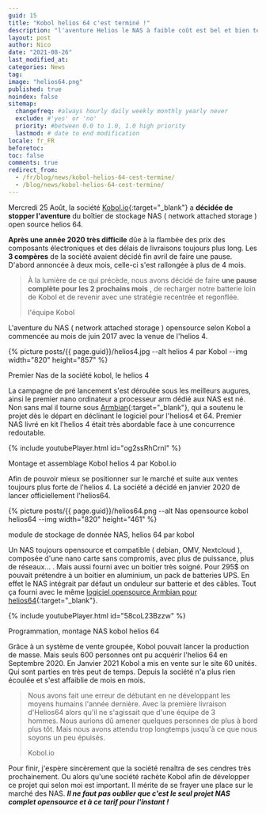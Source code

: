 ```yaml
---
guid: 15
title: "Kobol helios 64 c'est terminé !"
description: "l'aventure Helios le NAS à faible coût est bel et bien terminé dommage!"
layout: post
author: Nico
date: "2021-08-26"
last_modified_at:
categories: News
tag:
image: "helios64.png"
published: true
noindex: false
sitemap:
  changefreq: #always hourly daily weekly monthly yearly never
  exclude: #'yes' or 'no'
  priority: #between 0.0 to 1.0, 1.0 high priority
  lastmod: # date to end modification
locale: fr_FR
beforetoc:
toc: false
comments: true
redirect_from:
  - /fr/blog/news/kobol-helios-64-cest-termine/
  - /blog/news/kobol-helios-64-cest-termine/
---
```

Mercredi 25 Août, la société [Kobol.io](https://blog.kobol.io/2021/08/25/we-are-pulling-the-plug/){:target="_blank"} a **décidée de stopper l'aventure** du boîtier de stockage NAS ( network attached storage ) open source helios 64.

**Après une année 2020 très difficile** dûe à la flambée des prix des composants électroniques et des délais de livraisons toujours plus long. Les **3 compères** de la société avaient décidé fin avril de faire une pause. D'abord annoncée à deux mois, celle-ci s'est rallongée à plus de 4 mois.

> À la lumière de ce qui précède, nous avons décidé de faire **une pause complète pour les 2 prochains mois** , de recharger notre batterie loin de Kobol et de revenir avec une stratégie recentrée et regonflée.
>
> l'équipe Kobol

L'aventure du NAS ( network attached storage ) opensource selon Kobol a commencée au mois de juin 2017 avec la venue de l'helios 4.

{% picture posts/{{ page.guid}}/helios4.jpg --alt helios 4 par Kobol --img width="820" height="857" %}

Premier Nas de la société kobol, le helios 4

La campagne de pré lancement s'est déroulée sous les meilleurs augures, ainsi le premier nano ordinateur a processeur arm dédié aux NAS est né. Non sans mal il tourne sous [Armbian](https://www.armbian.com/helios4/){:target="_blank"}, qui a soutenu le projet dès le départ en déclinant le logiciel pour l'helios4 et 64. Premier NAS livré en kit l'helios 4 était très abordable face à une concurrence redoutable.

{% include youtubePlayer.html id="og2ssRhCrnI" %}

Montage et assemblage Kobol helios 4 par Kobol.io

Afin de pouvoir mieux se positionner sur le marché et suite aux ventes toujours plus forte de l'helios 4. La société a décidé en janvier 2020 de lancer officiellement l'helios64.

{% picture posts/{{ page.guid}}/helios64.png --alt Nas opensource kobol helios64 --img width="820" height="461" %}

module de stockage de donnée NAS, helios 64 par kobol

Un NAS toujours opensource et compatible ( debian, OMV, Nextcloud ), composée d'une nano carte sans compromis, avec plus de puissance, plus de réseaux... . Mais aussi fourni avec un boitier très soigné. Pour 295$ on pouvait prétendre à un boitier en aluminium, un pack de batteries UPS. En effet le NAS intégrait par défaut un onduleur sur batterie et des câbles. Tout ça fourni avec le même [logiciel opensource Armbian pour helios64](https://www.armbian.com/helios64/){:target="_blank"}.

{% include youtubePlayer.html id="58coL23Bzzw" %}

Programmation, montage NAS kobol helios 64

Grâce à un système de vente groupée, Kobol pouvait lancer la production de masse. Mais seuls 600 personnes ont pu acquérir l'helios 64 en Septembre 2020. En Janvier 2021 Kobol a mis en vente sur le site 60 unités. Qui sont parties en très peut de temps. Depuis la société n'a plus rien écoulée et s'est affaiblie de mois en mois.

> Nous avons fait une erreur de débutant en ne développant les moyens humains l'année dernière. Avec la première livraison d'Helios64 alors qu'il ne s'agissait que d'une équipe de 3 hommes. Nous aurions dû amener quelques personnes de plus à bord plus tôt. Mais nous avons attendu trop longtemps jusqu'à ce que nous soyons un peu épuisés.
>
> Kobol.io

Pour finir, j'espère sincèrement que la société renaîtra de ses cendres très prochainement. Ou alors qu'une société rachète Kobol afin de développer ce projet qui selon moi est important. Il mérite de se frayer une place sur le marché des NAS. **_Il ne faut pas oublier que c'est le seul projet NAS complet opensource et à ce tarif pour l'instant !_**
